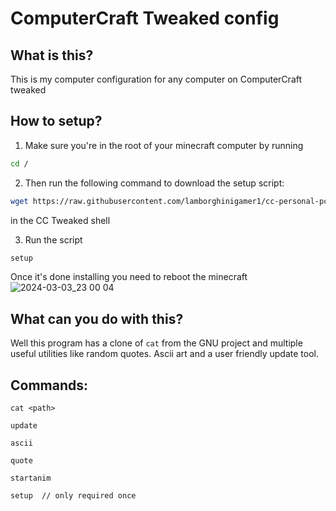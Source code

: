# ComputerCraft Tweaked config

## What is this?
This is my computer configuration for any computer on ComputerCraft tweaked

## How to setup?
1. Make sure you're in the root of your minecraft computer by running 

```sh
cd /
```

2. Then run the following command to download the setup script:

```sh 
wget https://raw.githubusercontent.com/lamborghinigamer1/cc-personal-pc/master/setup.lua
``` 
in the CC Tweaked shell

3. Run the script
```sh
setup
``` 
Once it's done installing you need to reboot the minecraft ![2024-03-03_23 00 04](https://github.com/lamborghinigamer1/cc-personal-pc/assets/61702082/92b2a485-cd3d-422f-bd11-39af1e932651)

## What can you do with this?

Well this program has a clone of ```cat``` from the GNU project and multiple useful utilities like random quotes. Ascii art and a user friendly update tool.

## Commands:

```
cat <path>
```

```
update
```

```
ascii
```

```
quote
```

```
startanim
```

```
setup  // only required once
```